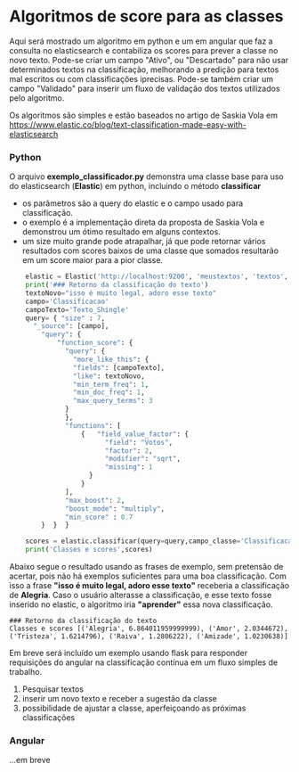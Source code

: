 # Algoritmos de score para as classes
Aqui será mostrado um algoritmo em python e um em angular que faz a consulta no elasticsearch e contabiliza os scores para prever a classe no novo texto.
Pode-se criar um campo "Ativo", ou "Descartado" para não usar determinados textos na classificação, melhorando a predição para textos mal escritos ou com classificações iprecisas.
Pode-se também criar um campo "Validado" para inserir um fluxo de validação dos textos utilizados pelo algoritmo.

Os algoritmos são simples e estão baseados no artigo de Saskia Vola em https://www.elastic.co/blog/text-classification-made-easy-with-elasticsearch

### Python

O arquivo <b>exemplo_classificador.py</b> demonstra uma classe base para uso do elasticsearch (<b>Elastic</b>) em python, incluindo o método <b>classificar</b>
- os parâmetros são a query do elastic e o campo usado para classificação.
- o exemplo é a implementação direta da proposta de Saskia Vola e demonstrou um ótimo resultado em alguns contextos.
- um size muito grande pode atrapalhar, já que pode retornar vários resultados com scores baixos de uma classe que somados resultarão em um score maior para a pior classe.

```py
    elastic = Elastic('http://localhost:9200', 'meustextos', 'textos', '', '')
    print('### Retorno da classificação do texto')
    textoNovo="isso é muito legal, adoro esse texto"
    campo='Classificacao'
    campoTexto='Texto_Shingle'
    query= { "size" : 7,
      "_source": [campo],
        "query": {
            "function_score": {
              "query": {
                "more_like_this": {
                "fields": [campoTexto],
                "like": textoNovo,
                "min_term_freq": 1,
                "min_doc_freq": 1,
                "max_query_terms": 3
              }
              },
              "functions": [
                  {   "field_value_factor": {
                        "field": "Votos",
                        "factor": 2,
                        "modifier": "sqrt",
                        "missing": 1
                    }
                  }
              ],
              "max_boost": 2,
              "boost_mode": "multiply",
              "min_score" : 0.7
        }  }  }

    scores = elastic.classificar(query=query,campo_classe='Classificacao')
    print('Classes e scores',scores)
```

Abaixo segue o resultado usando as frases de exemplo, sem pretensão de acertar, pois não há exemplos suficientes para uma boa classificação. Com isso a frase <b>"isso é muito legal, adoro esse texto"</b> receberia a classificação de <b>Alegria</b>. Caso o usuário alterasse a classificação, e esse texto fosse inserido no elastic, o algoritmo iria <b>"aprender"</b> essa nova classificação.
```
### Retorno da classificação do texto
Classes e scores [('Alegria', 6.864011959999999), ('Amor', 2.0344672), ('Tristeza', 1.6214796), ('Raiva', 1.2806222), ('Amizade', 1.0230638)]
```

Em breve será incluído um exemplo usando flask para responder requisições do angular na classificação contínua em um fluxo simples de trabalho.
1. Pesquisar textos
2. inserir um novo texto e receber a sugestão da classe
3. possibilidade de ajustar a classe, aperfeiçoando as próximas classificações

### Angular

...em breve
